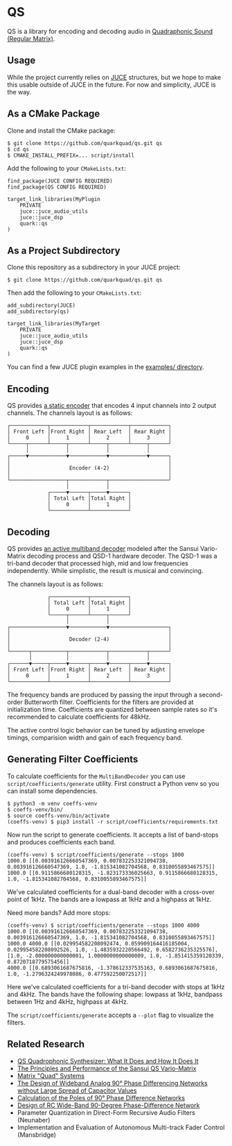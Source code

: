 # QS

QS is a library for encoding and decoding audio in [Quadraphonic Sound (Regular
Matrix)](https://en.wikipedia.org/wiki/QS_Regular_Matrix).

## Usage

While the project currently relies on [JUCE](https://juce.com) structures, but we hope to make this usable outside of
JUCE in the future. For now and simplicity, JUCE is the way.

## As a CMake Package

Clone and install the CMake package:

```shell
$ git clone https://github.com/quarkquad/qs.git qs
$ cd qs
$ CMAKE_INSTALL_PREFIX=... script/install
```

Add the following to your `CMakeLists.txt`:

```
find_package(JUCE CONFIG REQUIRED)
find_package(QS CONFIG REQUIRED)

target_link_libraries(MyPlugin
    PRIVATE
    juce::juce_audio_utils
    juce::juce_dsp
    quark::qs
)
```

## As a Project Subdirectory

Clone this repository as a subdirectory in your JUCE project:

```shell
$ git clone https://github.com/quarkquad/qs.git qs
```

Then add the following to your `CMakeLists.txt`:

```
add_subdirectory(JUCE)
add_subdirectory(qs)

target_link_libraries(MyTarget
    PRIVATE
    juce::juce_audio_utils
    juce::juce_dsp
    quark::qs
)
```

You can find a few JUCE plugin examples in the [examples/ directory](examples).

## Encoding

QS provides [a static encoder](qs/encode/Encoder.h) that encodes 4 input channels into 2 output channels. The
channels layout is as follows:

```
┌────────────┬────────────┬────────────┬────────────┐
│ Front Left │Front Right │ Rear Left  │ Rear Right │
│     0      │     1      │     2      │     3      │
└─────┬──────┴─────┬──────┴─────┬──────┴─────┬──────┘
      │            │            │            │       
┌─────▼────────────▼────────────▼────────────▼──────┐
│                                                   │
│                   Encoder (4-2)                   │
│                                                   │
└──────────────────┬────────────┬───────────────────┘
                   │            │                    
             ┌─────▼──────┬─────▼──────┐             
             │ Total Left │Total Right │             
             │     0      │     1      │             
             └────────────┴────────────┘
```

## Decoding

QS provides [an active multiband decoder](qs/decode/MultiBandDecoder.h) modeled after the Sansui Vario-Matrix
decoding process and QSD-1 hardware decoder. The QSD-1 was a tri-band decoder that processed high, mid and low
frequencies independently. While simplistic, the result is musical and convincing.

The channels layout is as follows:

```
             ┌────────────┬────────────┐             
             │ Total Left │Total Right │             
             │     0      │     1      │             
             └─────┬──────┴─────┬──────┘             
                   │            │                    
┌──────────────────▼────────────▼───────────────────┐
│                                                   │
│                   Decoder (2-4)                   │
│                                                   │
└──────┬───────────┬────────────┬────────────┬──────┘
       │           │            │            │       
┌──────▼─────┬─────▼──────┬─────▼──────┬─────▼──────┐
│ Front Left │Front Right │ Rear Left  │ Rear Right │
│     0      │     1      │     2      │     3      │
└────────────┴────────────┴────────────┴────────────┘
```

The frequency bands are produced by passing the input through a second-order Butterworth filter. Coefficients for the
filters are provided at initialization time. Coefficients are quantized between sample rates so it's recommended to
calculate coefficients for 48kHz. 

The active control logic behavior can be tuned by adjusting envelope timings, comparision width and gain of each frequency band.

## Generating Filter Coefficients

To calculate coefficients for the `MultiBandDecoder` you can use `script/coefficients/generate` utility. First construct
a Python venv so you can install some dependencies.

```shell
$ python3 -m venv coeffs-venv 
$ coeffs-venv/bin/
$ source coeffs-venv/bin/activate
(coeffs-venv) $ pip3 install -r script/coefficients/requirements.txt
```

Now run the script to generate coefficients. It accepts a list of band-stops and produces coefficients each band.

```shell
(coeffs-venv) $ script/coefficients/generate --stops 1000
1000.0 [[0.003916126660547369, 0.007832253321094738, 0.003916126660547369, 1.0, -1.815341082704568, 0.8310055893467575]]
1000.0 [[0.9115866680128315, -1.823173336025663, 0.9115866680128315, 1.0, -1.815341082704568, 0.8310055893467575]]
```
We've calculated coefficients for a dual-band decoder with a cross-over point of 1kHz. The bands are a lowpass at 1kHz
and a highpass at 1kHz.

Need more bands? Add more stops:

```shell
(coeffs-venv) $ script/coefficients/generate --stops 1000 4000
1000.0 [[0.003916126660547369, 0.007832253321094738, 0.003916126660547369, 1.0, -1.815341082704568, 0.8310055893467575]]
1000.0 4000.0 [[0.029954582208092474, 0.059909164416185004, 0.029954582208092526, 1.0, -1.4835932220566492, 0.6582736235325576], [1.0, -2.000000000000001, 1.0000000000000009, 1.0, -1.851415359120339, 0.8720718779575456]]
4000.0 [[0.6893061687675816, -1.378612337535163, 0.6893061687675816, 1.0, -1.2796324249978086, 0.477592250072517]]
```

Here we've calculated coefficients for a tri-band decoder with stops at 1kHz and 4kHz. The bands have the following
shape: lowpass at 1kHz, bandpass between 1Hz and 4kHz, highpass at 4kHz.

The `script/coefficients/generate` accepts a `--plot` flag to visualize the filters.

## Related Research

- [QS Quadrophonic Synthesizer: What It Does and How It Does It](https://secure.aes.org/forum/pubs/conventions/?elib=2497)
- [The Principles and Performance of the Sansui QS Vario-Matrix](https://www.aes.org/e-lib/browse.cfm?elib=1729)
- [Matrix "Quad" Systems](http://www.wendycarlos.com/surround/surround4.html)
- [The Design of Wideband Analog 90° Phase Differencing Networks without Large Spread of Capacitor Values](http://electronotes.netfirms.com/EN168-90degreePDN.PDF)
- [Calculation of the Poles of 90° Phase Difference Networks](http://electronotes.netfirms.com/MEHCh6aPart.PDF)
- [Design of RC Wide-Band 90-Degree Phase-Difference Network](http://ieeexplore.ieee.org/document/4051669/)
- Parameter Quantization in Direct-Form Recursive Audio Filters (Neunaber)
- Implementation and Evaluation of Autonomous Multi-track Fader Control (Mansbridge)
